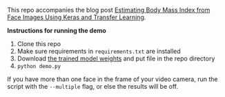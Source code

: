 This repo accompanies the blog post [Estimating Body Mass Index from Face Images Using Keras and Transfer Learning](https://medium.com/@leosimmons/making-a-bmi-classifier-with-keras-and-transfer-learning-de25e1bc0212).

<b>Instructions for running the demo</b>

1. Clone this repo
2. Make sure requirements in `requirements.txt` are installed
3. Download [the trained model weights](https://medium.com/@leosimmons/estimating-body-mass-index-from-face-images-using-keras-and-transfer-learning-de25e1bc0212) and put file in the repo directory
4. `python demo.py`

If you have more than one face in the frame of your video camera, run the script with the `--multiple` flag, or else the results will be off.

